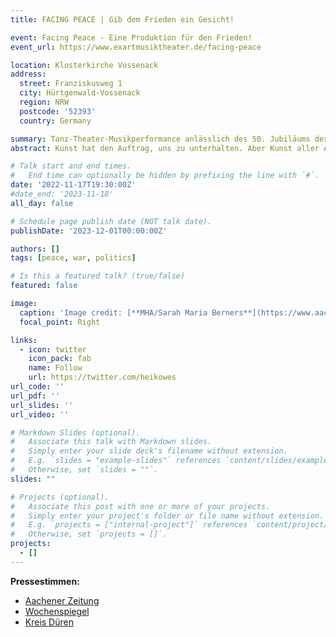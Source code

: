 ```yaml
---
title: FACING PEACE | Gib dem Frieden ein Gesicht!

event: Facing Peace - Eine Produktion für den Frieden!
event_url: https://www.exartmusiktheater.de/facing-peace

location: Klosterkirche Vossenack
address:
  street: Franziskusweg 1
  city: Hürtgenwald-Vossenack
  region: NRW
  postcode: '52393'
  country: Germany

summary: Tanz-Theater-Musikperformance anlässlich des 50. Jubiläums des Kreises Hürtgenwald und des Volkstrauertages 2023.
abstract: Kunst hat den Auftrag, uns zu unterhalten. Aber Kunst aller Art kann noch viel mehr. Kunst hat die Fähigkeit, bei uns „Räume“ aufzuschließen, die im Alltag oft als nicht sichtbar oder unerreichbar erscheinen. Facing Peace möchte die Besucher_innen auf eine ganz besondere Reise mitnehmen – eine Reise, die nichts verschweigen will, die sich der aktuellen Thematik nach Krieg und Frieden kritisch stellt. Gleichzeitig soll die Stimme des Friedens auf besondere Art und Weise spürbar werden ... durch Tanz, Musik, Gesang, Theater, Lichtinstallation usw. an zwei Orten, die für eine solch außergewöhnliche Inszenierung prädestiniert sind – 40 Schauspieler_innen, Sänger_innen, Tänzer_innen im Alter von 14 – 75 Jahren inszenieren in der Klosterkirche Vossenack zum einen die Frage nach dem Irrweg des Kriegswahns. Im Mittelpunkt stehen neben Mutter Natur („Gaia“, Sarah Eischet), ein Kriegsfürst (Heiko Westerburg) mit seinen Untertanen sowie der Tod (Lars Harmens). Ein dramatisches Schauspiel, an dessen Schluss der Kriegsfürst in seinem eigenen Hass ertrinkt, das unfassbare Leid allerdings nicht in einem Inferno endet, sondern ... Fortgesetzt wird die Inszenierung auf der benachbarten illuminieren Kriegsgräberstätte. In einem Tanztheater steht „Gaia“ zusammen mit einem jungen Paar im Mittelpunkt des Geschehens. Das junge Paar sucht hier den Weg durch das Labyrinth des Friedens – nicht alleine, sondern inspiriert durch Musik.

# Talk start and end times.
#   End time can optionally be hidden by prefixing the line with `#`.
date: '2022-11-17T19:30:00Z'
#date_end: '2023-11-18'
all_day: false

# Schedule page publish date (NOT talk date).
publishDate: '2023-12-01T00:00:00Z'

authors: []
tags: [peace, war, politics]

# Is this a featured talk? (true/false)
featured: false

image:
  caption: 'Image credit: [**MHA/Sarah Maria Berners**](https://www.aachener-zeitung.de/lokales/dueren/huertgenwald/von-zerstoererischem-hass-und-der-hoffnung-auf-frieden_bid-101701617#4)'
  focal_point: Right

links:
  - icon: twitter
    icon_pack: fab
    name: Follow
    url: https://twitter.com/heikowes
url_code: ''
url_pdf: ''
url_slides: ''
url_video: ''

# Markdown Slides (optional).
#   Associate this talk with Markdown slides.
#   Simply enter your slide deck's filename without extension.
#   E.g. `slides = "example-slides"` references `content/slides/example-slides.md`.
#   Otherwise, set `slides = ""`.
slides: ""

# Projects (optional).
#   Associate this post with one or more of your projects.
#   Simply enter your project's folder or file name without extension.
#   E.g. `projects = ["internal-project"]` references `content/project/deep-learning/index.md`.
#   Otherwise, set `projects = []`.
projects:
  - []
---
```


**Pressestimmen:** 
- [Aachener Zeitung](https://www.aachener-zeitung.de/lokales/dueren/huertgenwald/von-zerstoererischem-hass-und-der-hoffnung-auf-frieden_bid-101701617#4)
- [Wochenspiegel](https://www.wochenspiegellive.de/altkreis-monschau/artikel/dem-frieden-ein-gesicht-geben)
- [Kreis Düren](https://www.kreis-dueren.de/presse/2023/volkstrauertag_2023-11-08.php)